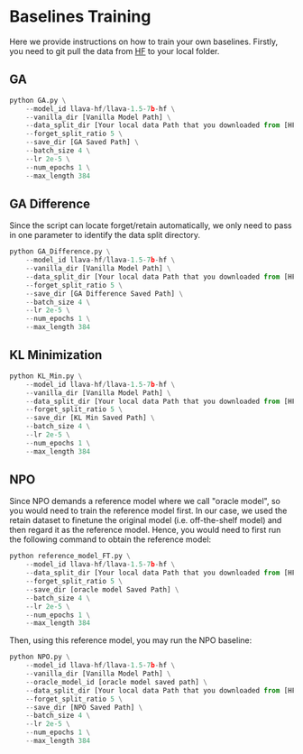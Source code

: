 # Baselines Training
Here we provide instructions on how to train your own baselines. Firstly, you need to git pull the data from [HF](https://huggingface.co/MLLMMU/baseline_train_split/tree/main) to your local folder. 

## GA

```python
python GA.py \
	--model_id llava-hf/llava-1.5-7b-hf \
	--vanilla_dir [Vanilla Model Path] \
	--data_split_dir [Your local data Path that you downloaded from [HF](https://huggingface.co/MLLMMU/baseline_train_split/tree/main)] \
	--forget_split_ratio 5 \
	--save_dir [GA Saved Path] \
	--batch_size 4 \
	--lr 2e-5 \
	--num_epochs 1 \
	--max_length 384
```

## GA Difference
Since the script can locate forget/retain automatically, we only need to pass in one parameter to identify the data split directory.
```python
python GA_Difference.py \
	--model_id llava-hf/llava-1.5-7b-hf \
	--vanilla_dir [Vanilla Model Path] \
	--data_split_dir [Your local data Path that you downloaded from [HF](https://huggingface.co/MLLMMU/baseline_train_split/tree/main)] \
	--forget_split_ratio 5 \
	--save_dir [GA Difference Saved Path] \
	--batch_size 4 \
	--lr 2e-5 \
	--num_epochs 1 \
	--max_length 384
```

## KL Minimization
```python
python KL_Min.py \
	--model_id llava-hf/llava-1.5-7b-hf \
	--vanilla_dir [Vanilla Model Path] \
	--data_split_dir [Your local data Path that you downloaded from [HF](https://huggingface.co/MLLMMU/baseline_train_split/tree/main)] \
	--forget_split_ratio 5 \
	--save_dir [KL Min Saved Path] \
	--batch_size 4 \
	--lr 2e-5 \
	--num_epochs 1 \
	--max_length 384
```

## NPO 
Since NPO demands a reference model where we call "oracle model", so you would need to train the reference model first. In our case, we used the retain dataset to finetune the original model (i.e. off-the-shelf model) and then regard it as the reference model. Hence, you would need to first run the following command to obtain the reference model:

```python
python reference_model_FT.py \
	--model_id llava-hf/llava-1.5-7b-hf \
	--data_split_dir [Your local data Path that you downloaded from [HF](https://huggingface.co/MLLMMU/baseline_train_split/tree/main)] \
	--forget_split_ratio 5 \
	--save_dir [oracle model Saved Path] \
	--batch_size 4 \
	--lr 2e-5 \
	--num_epochs 1 \
	--max_length 384
```
Then, using this reference model, you may run the NPO baseline:

```python
python NPO.py \
	--model_id llava-hf/llava-1.5-7b-hf \
	--vanilla_dir [Vanilla Model Path] \
	--oracle_model_id [oracle model saved path] \
	--data_split_dir [Your local data Path that you downloaded from [HF](https://huggingface.co/MLLMMU/baseline_train_split/tree/main)] \
	--forget_split_ratio 5 \
	--save_dir [NPO Saved Path] \
	--batch_size 4 \
	--lr 2e-5 \
	--num_epochs 1 \
	--max_length 384
```
